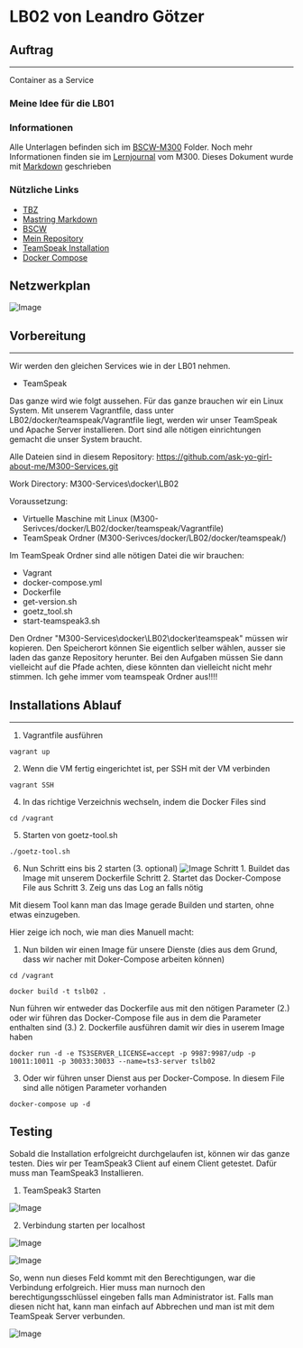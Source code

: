 # LB02 von Leandro Götzer

## Auftrag
---
Container as a Service

### Meine Idee für die LB01


### Informationen
[1]: https://docs.google.com/document/d/1M-aswL3k4uI-_MYO8RLX7ExAFEzVJkUoqjAOLj9gtyY/edit
[2]: https://guides.github.com/features/mastering-markdown/
[3]: https://bscw.tbz.ch/bscw/bscw.cgi/25833849
[4]: https://github.com/ask-yo-girl-about-me/M300-Services.git
[5]: https://docs.docker.com/samples/library/teamspeak/
[6]: https://docs.docker.com/compose/install/

Alle Unterlagen befinden sich im [BSCW-M300][3] Folder. Noch mehr Informationen finden sie im [Lernjournal][1] vom M300.
Dieses Dokument wurde mit [Markdown][2] geschrieben

### Nützliche Links
* [TBZ][1]
* [Mastring Markdown][2]
* [BSCW][3]
* [Mein Repository][4]
* [TeamSpeak Installation][5]
* [Docker Compose][6]

## Netzwerkplan

![Image](bilder/netzwerkplan.jpeg)



## Vorbereitung
---
Wir werden den gleichen Services wie in der LB01 nehmen.
- TeamSpeak

Das ganze wird wie folgt aussehen. Für das ganze brauchen wir ein Linux System. Mit unserem Vagrantfile, dass unter LB02/docker/teamspeak/Vagrantfile liegt, werden wir unser TeamSpeak und Apache Server installieren. Dort sind alle nötigen einrichtungen gemacht die unser System braucht.

Alle Dateien sind in diesem Repository: https://github.com/ask-yo-girl-about-me/M300-Services.git

Work Directory: M300-Services\docker\LB02

Voraussetzung:
- Virtuelle Maschine mit Linux (M300-Serivces/docker/LB02/docker/teamspeak/Vagrantfile)
- TeamSpeak Ordner (M300-Serivces/docker/LB02/docker/teamspeak/)

Im TeamSpeak Ordner sind alle nötigen Datei die wir brauchen:
- Vagrant
- docker-compose.yml
- Dockerfile
- get-version.sh
- goetz_tool.sh
- start-teamspeak3.sh

Den Ordner "M300-Services\docker\LB02\docker\teamspeak" müssen wir kopieren.
Den Speicherort können Sie eigentlich selber wählen, ausser sie laden das ganze Repository herunter. Bei den Aufgaben müssen Sie dann vielleicht auf die Pfade achten, diese könnten dan vielleicht nicht mehr stimmen. Ich gehe immer vom teamspeak Ordner aus!!!!

## Installations Ablauf
---
1. Vagrantfile ausführen
```
vagrant up
```
2. Wenn die VM fertig eingerichtet ist, per SSH mit der VM verbinden
```
vagrant SSH
```
4. In das richtige Verzeichnis wechseln, indem die Docker Files sind
```
cd /vagrant
```
5. Starten von goetz-tool.sh
```
./goetz-tool.sh
```
6. Nun Schritt eins bis 2 starten (3. optional)
![Image](bilder/goetztool.png)
Schritt 1. Buildet das Image mit unserem Dockerfile
Schritt 2. Startet das Docker-Compose File aus
Schritt 3. Zeig uns das Log an falls nötig

Mit diesem Tool kann man das Image gerade Builden und starten, ohne etwas einzugeben.

Hier zeige ich noch, wie man dies Manuell macht:

1. Nun bilden wir einen Image für unsere Dienste (dies aus dem Grund, dass wir nacher mit Doker-Compose arbeiten können)
```
cd /vagrant
```
```
docker build -t tslb02 .
```
Nun führen wir entweder das Dockerfile aus mit den nötigen Parameter (2.) oder wir führen das Docker-Compose file aus in dem die Parameter enthalten sind (3.)
2. Dockerfile ausführen damit wir dies in userem Image haben
```
docker run -d -e TS3SERVER_LICENSE=accept -p 9987:9987/udp -p 10011:10011 -p 30033:30033 --name=ts3-server tslb02
```
3. Oder wir führen unser Dienst aus per Docker-Compose. In diesem File sind alle nötigen Parameter vorhanden
```
docker-compose up -d
```

## Testing
Sobald die Installation erfolgreicht durchgelaufen ist, können wir das ganze testen. Dies wir per TeamSpeak3 Client auf einem Client getestet. Dafür muss man TeamSpeak3 Installieren.

1. TeamSpeak3 Starten

![Image](bilder/teamspeak.png)

2. Verbindung starten per localhost

![Image](bilder/teamspeak2.png)

![Image](bilder/teamspeak3.png)

So, wenn nun dieses Feld kommt mit den Berechtigungen, war die Verbindung erfolgreich. Hier muss man nurnoch den berechtigungsschlüssel eingeben falls man Administrator ist. Falls man diesen nicht hat, kann man einfach auf Abbrechen und man ist mit dem TeamSpeak Server verbunden.

![Image](bilder/teamspeak4.png)
